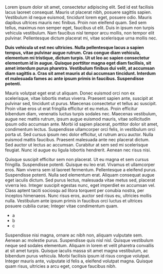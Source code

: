 Lorem ipsum dolor sit amet, consectetur adipiscing elit. Sed id est facilisis lacus laoreet consequat. Mauris ut placerat nibh, posuere sagittis sapien. Vestibulum id neque euismod, tincidunt lorem eget, posuere odio. Mauris dapibus ultrices mauris nec finibus. Proin non eleifend quam. Sed sem tellus, maximus non semper eget, faucibus ut elit. Duis in ipsum non turpis vehicula vestibulum. Nam faucibus nisl tempor arcu mollis, non tempor elit pulvinar. Pellentesque dictum placerat mi, vitae scelerisque urna mollis nec.

**Duis vehicula ut est nec ultricies. Nulla pellentesque lacus a sapien tempus, vitae pulvinar augue rutrum. Cras congue diam vehicula, elementum mi tristique, dictum turpis. Ut ut leo ac sapien consectetur elementum id in augue. Quisque porttitor magna eget diam facilisis, sit amet interdum purus pharetra. Vestibulum finibus dui velit, at accumsan diam sagittis a. Cras sit amet mauris at dui accumsan tincidunt. Interdum et malesuada fames ac ante ipsum primis in faucibus. Suspendisse potenti.**

Mauris volutpat eget erat ut aliquam. Donec euismod orci non ex scelerisque, vitae lobortis metus viverra. Praesent sapien ante, suscipit at pulvinar sed, tincidunt ut purus. Maecenas consectetur et tellus ac suscipit. Proin vitae eros ut erat fringilla efficitur et eu metus. Proin efficitur bibendum diam, venenatis luctus turpis sodales nec. Maecenas vestibulum, augue nec mattis rutrum, ipsum augue euismod mauris, vitae sollicitudin ipsum odio accumsan ante. Morbi id sapien placerat, porttitor dolor sit amet, condimentum lectus. Suspendisse ullamcorper orci felis, in vestibulum orci porta ut. Sed cursus ipsum nec dolor efficitur, ut rutrum arcu auctor. Nulla euismod mattis faucibus. Praesent malesuada ante nec placerat dictum. Sed auctor ut lectus ac accumsan. Curabitur at sem sed mi scelerisque feugiat. Nunc id augue eu ligula lobortis hendrerit. Aenean nec risus nisi.

Quisque suscipit efficitur sem non placerat. Ut eu magna et sem cursus fringilla. Suspendisse potenti. Quisque eu leo erat. Vivamus et ullamcorper eros. Nam viverra sem id laoreet fermentum. Pellentesque a eleifend purus. Suspendisse potenti. Nulla sed elementum erat. Aliquam consequat augue eget iaculis dictum. Sed purus lectus, malesuada vitae metus sed, placerat viverra leo. Integer suscipit egestas nunc, eget imperdiet ex accumsan vel. Class aptent taciti sociosqu ad litora torquent per conubia nostra, per inceptos himenaeos. Nunc risus eros, auctor sed risus eu, ultricies mollis nulla. Vestibulum ante ipsum primis in faucibus orci luctus et ultrices posuere cubilia curae; Integer vitae condimentum quam.

- a
- b
- c

Suspendisse nisi magna, ornare ac nibh non, aliquam vulputate sem. Aenean ac molestie purus. Suspendisse quis nisl nisl. Quisque vestibulum neque sed sodales elementum. Aliquam in lorem et velit pharetra convallis at sit amet turpis. Quisque iaculis massa sit amet magna vestibulum, ac bibendum purus vehicula. Morbi facilisis ipsum id risus congue volutpat. Integer mauris ante, vulputate id felis a, eleifend volutpat magna. Quisque quam risus, ultricies a arcu eget, congue faucibus nibh.
